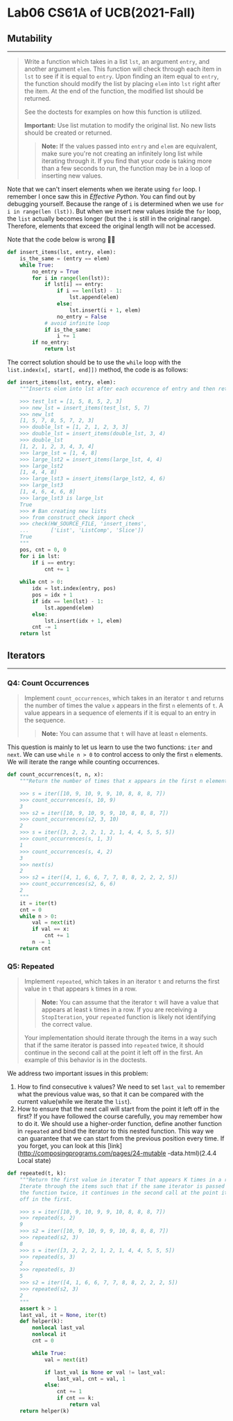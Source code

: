 # Lab06 CS61A of UCB(2021-Fall)


## Mutability

---

>   Write a function which takes in a list `lst`, an argument `entry`, and another argument `elem`. This function will check through each item in `lst` to see if it is equal to `entry`. Upon finding an item equal to `entry`, the function should modify the list by placing `elem` into `lst` right after the item. At the end of the function, the modified list should be returned.
>
>   See the doctests for examples on how this function is utilized.
>
>   **Important:** Use list mutation to modify the original list. No new lists should be created or returned.
>
>   >   **Note:** If the values passed into `entry` and `elem` are equivalent, make sure you're not creating an infinitely long list while iterating through it. If you find that your code is taking more than a few seconds to run, the function may be in a loop of inserting new values.

Note that we can't insert elements when we iterate using `for` loop. I remember I once saw this in *Effective Python*. You can find out by debugging yourself. Because the range of `i` is determined when we use `for i in range(len (lst))`. But when we insert new values inside the `for` loop, the `list` actually becomes longer (but the `i` is still in the original range). Therefore, elements that exceed the original length will not be accessed.



Note that the code below is wrong 🙅‍♂️

```python
def insert_items(lst, entry, elem):
    is_the_same = (entry == elem)
    while True:
        no_entry = True
        for i in range(len(lst)):
            if lst[i] == entry:
                if i == len(lst) - 1:
                    lst.append(elem)
                else:
                    lst.insert(i + 1, elem)
                no_entry = False
            # avoid infinite loop
            if is_the_same:                 
                i += 1
        if no_entry:
            return lst
```

The correct solution should be to use the `while` loop with the `list.index(x[, start[, end]])` method, the code is as follows:

```python
def insert_items(lst, entry, elem):
    """Inserts elem into lst after each occurence of entry and then returns lst.

    >>> test_lst = [1, 5, 8, 5, 2, 3]
    >>> new_lst = insert_items(test_lst, 5, 7)
    >>> new_lst
    [1, 5, 7, 8, 5, 7, 2, 3]
    >>> double_lst = [1, 2, 1, 2, 3, 3]
    >>> double_lst = insert_items(double_lst, 3, 4)
    >>> double_lst
    [1, 2, 1, 2, 3, 4, 3, 4]
    >>> large_lst = [1, 4, 8]
    >>> large_lst2 = insert_items(large_lst, 4, 4)
    >>> large_lst2
    [1, 4, 4, 8]
    >>> large_lst3 = insert_items(large_lst2, 4, 6)
    >>> large_lst3
    [1, 4, 6, 4, 6, 8]
    >>> large_lst3 is large_lst
    True
    >>> # Ban creating new lists
    >>> from construct_check import check
    >>> check(HW_SOURCE_FILE, 'insert_items',
    ...       ['List', 'ListComp', 'Slice'])
    True
    """
    pos, cnt = 0, 0
    for i in lst:
        if i == entry:
            cnt += 1
    
    while cnt > 0:
        idx = lst.index(entry, pos)
        pos = idx + 1
        if idx == len(lst) - 1:
            lst.append(elem)
        else:
            lst.insert(idx + 1, elem)
        cnt -= 1
    return lst
```

## Iterators

---

### Q4: Count Occurrences

>   Implement `count_occurrences`, which takes in an iterator `t` and returns the number of times the value `x` appears in the first `n` elements of `t`. A value appears in a sequence of elements if it is equal to an entry in the sequence.
>
>   >   **Note:** You can assume that `t` will have at least `n` elements.

This question is mainly to let us learn to use the two functions: `iter` and `next`. We can use `while n > 0` to control access to only the first `n` elements. We will iterate the range while counting occurrences.

```python
def count_occurrences(t, n, x):
    """Return the number of times that x appears in the first n elements of iterator t.

    >>> s = iter([10, 9, 10, 9, 9, 10, 8, 8, 8, 7])
    >>> count_occurrences(s, 10, 9)
    3
    >>> s2 = iter([10, 9, 10, 9, 9, 10, 8, 8, 8, 7])
    >>> count_occurrences(s2, 3, 10)
    2
    >>> s = iter([3, 2, 2, 2, 1, 2, 1, 4, 4, 5, 5, 5])
    >>> count_occurrences(s, 1, 3)
    1
    >>> count_occurrences(s, 4, 2)
    3
    >>> next(s)
    2
    >>> s2 = iter([4, 1, 6, 6, 7, 7, 8, 8, 2, 2, 2, 5])
    >>> count_occurrences(s2, 6, 6)
    2
    """
    it = iter(t)
    cnt = 0
    while n > 0:
        val = next(it)
        if val == x:
            cnt += 1
        n -= 1
    return cnt
```

### Q5: Repeated

>   Implement `repeated`, which takes in an iterator `t` and returns the first value in `t` that appears `k` times in a row.
>
>   >   **Note:** You can assume that the iterator `t` will have a value that appears at least `k` times in a row. If you are receiving a `StopIteration`, your `repeated` function is likely not identifying the correct value.
>
>   Your implementation should iterate through the items in a way such that if the same iterator is passed into `repeated` twice, it should continue in the second call at the point it left off in the first. An example of this behavior is in the doctests.

We address two important issues in this problem:

1. How to find consecutive `k` values? We need to set `last_val` to remember what the previous value was, so that it can be compared with the current value(while we iterate the `list`). 
2. How to ensure that the next call will start from the point it left off in the first? If you have followed the course carefully, you may remember how to do it. We should use a higher-order function, define another function in `repeated` and bind the iterator to this nested function. This way we can guarantee that we can start from the previous position every time. If you forget, you can look at this [link](http://composingprograms.com/pages/24-mutable -data.html)(2.4.4 Local state)

```python
def repeated(t, k):
    """Return the first value in iterator T that appears K times in a row.
    Iterate through the items such that if the same iterator is passed into
    the function twice, it continues in the second call at the point it left
    off in the first.

    >>> s = iter([10, 9, 10, 9, 9, 10, 8, 8, 8, 7])
    >>> repeated(s, 2)
    9
    >>> s2 = iter([10, 9, 10, 9, 9, 10, 8, 8, 8, 7])
    >>> repeated(s2, 3)
    8
    >>> s = iter([3, 2, 2, 2, 1, 2, 1, 4, 4, 5, 5, 5])
    >>> repeated(s, 3)
    2
    >>> repeated(s, 3)
    5
    >>> s2 = iter([4, 1, 6, 6, 7, 7, 8, 8, 2, 2, 2, 5])
    >>> repeated(s2, 3)
    2
    """
    assert k > 1
    last_val, it = None, iter(t)
    def helper(k):
        nonlocal last_val
        nonlocal it
        cnt = 0

        while True:
            val = next(it)

            if last_val is None or val != last_val:
                last_val, cnt = val, 1
            else:
                cnt += 1
                if cnt == k:
                    return val
    return helper(k)
```


